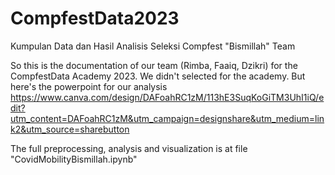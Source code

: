 # CompfestData2023
Kumpulan Data dan Hasil Analisis Seleksi Compfest "Bismillah" Team


So this is the documentation of our team (Rimba, Faaiq, Dzikri) for the CompfestData Academy 2023. We didn't selected for the academy. But here's the powerpoint for our analysis https://www.canva.com/design/DAFoahRC1zM/113hE3SuqKoGiTM3UhI1iQ/edit?utm_content=DAFoahRC1zM&utm_campaign=designshare&utm_medium=link2&utm_source=sharebutton

The full preprocessing, analysis and visualization is at file "CovidMobilityBismillah.ipynb"
